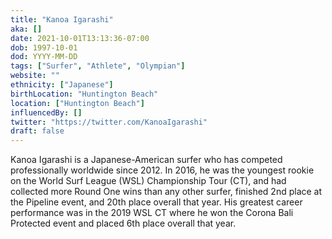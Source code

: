 ```yaml
---
title: "Kanoa Igarashi"
aka: []
date: 2021-10-01T13:13:36-07:00
dob: 1997-10-01
dod: YYYY-MM-DD
tags: ["Surfer", "Athlete", "Olympian"]
website: ""
ethnicity: ["Japanese"]
birthLocation: "Huntington Beach"
location: ["Huntington Beach"]
influencedBy: []
twitter: "https://twitter.com/KanoaIgarashi"
draft: false
---
```


Kanoa Igarashi is a Japanese-American surfer who has competed professionally
worldwide since 2012. In 2016, he was the youngest rookie on the World Surf
League (WSL) Championship Tour (CT), and had collected more Round One wins than
any other surfer, finished 2nd place at the Pipeline event, and 20th place
overall that year. His greatest career performance was in the 2019 WSL CT where
he won the Corona Bali Protected event and placed 6th place overall that year.

